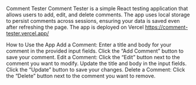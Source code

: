 Comment Tester
Comment Tester is a simple React testing application that allows users to add, edit, and delete comments. The app uses local storage to persist comments across sessions, ensuring your data is saved even after refreshing the page. The app is deployed on Vercel https://comment-tester.vercel.app/

How to Use the App
Add a Comment:
Enter a title and body for your comment in the provided input fields.
Click the “Add Comment” button to save your comment.
Edit a Comment:
Click the “Edit” button next to the comment you want to modify.
Update the title and body in the input fields.
Click the “Update” button to save your changes.
Delete a Comment:
Click the “Delete” button next to the comment you want to remove.
